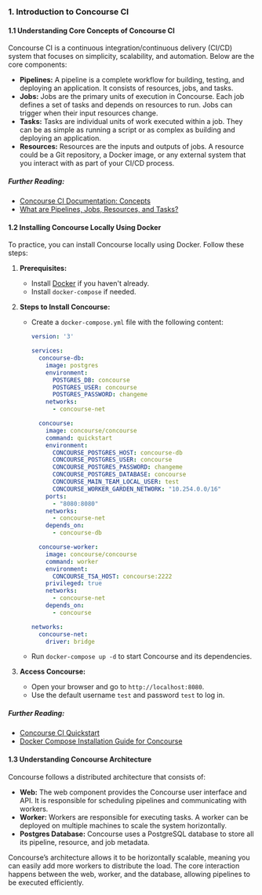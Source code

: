 ### 1. **Introduction to Concourse CI**

#### 1.1 **Understanding Core Concepts of Concourse CI**
Concourse CI is a continuous integration/continuous delivery (CI/CD) system that focuses on simplicity, scalability, and automation. Below are the core components:

- **Pipelines:** A pipeline is a complete workflow for building, testing, and deploying an application. It consists of resources, jobs, and tasks.
- **Jobs:** Jobs are the primary units of execution in Concourse. Each job defines a set of tasks and depends on resources to run. Jobs can trigger when their input resources change.
- **Tasks:** Tasks are individual units of work executed within a job. They can be as simple as running a script or as complex as building and deploying an application.
- **Resources:** Resources are the inputs and outputs of jobs. A resource could be a Git repository, a Docker image, or any external system that you interact with as part of your CI/CD process.

##### Further Reading:
- [Concourse CI Documentation: Concepts](https://concourse-ci.org/concepts.html)
- [What are Pipelines, Jobs, Resources, and Tasks?](https://concourse-ci.org/tutorials/basic-concepts.html)

#### 1.2 **Installing Concourse Locally Using Docker**
To practice, you can install Concourse locally using Docker. Follow these steps:

1. **Prerequisites:**
   - Install [Docker](https://docs.docker.com/get-docker/) if you haven't already.
   - Install `docker-compose` if needed.

2. **Steps to Install Concourse:**
   - Create a `docker-compose.yml` file with the following content:

     ```yaml
     version: '3'

     services:
       concourse-db:
         image: postgres
         environment:
           POSTGRES_DB: concourse
           POSTGRES_USER: concourse
           POSTGRES_PASSWORD: changeme
         networks:
           - concourse-net

       concourse:
         image: concourse/concourse
         command: quickstart
         environment:
           CONCOURSE_POSTGRES_HOST: concourse-db
           CONCOURSE_POSTGRES_USER: concourse
           CONCOURSE_POSTGRES_PASSWORD: changeme
           CONCOURSE_POSTGRES_DATABASE: concourse
           CONCOURSE_MAIN_TEAM_LOCAL_USER: test
           CONCOURSE_WORKER_GARDEN_NETWORK: "10.254.0.0/16"
         ports:
           - "8080:8080"
         networks:
           - concourse-net
         depends_on:
           - concourse-db

       concourse-worker:
         image: concourse/concourse
         command: worker
         environment:
           CONCOURSE_TSA_HOST: concourse:2222
         privileged: true
         networks:
           - concourse-net
         depends_on:
           - concourse

     networks:
       concourse-net:
         driver: bridge
     ```

   - Run `docker-compose up -d` to start Concourse and its dependencies.

3. **Access Concourse:**
   - Open your browser and go to `http://localhost:8080`.
   - Use the default username `test` and password `test` to log in.

##### Further Reading:
- [Concourse CI Quickstart](https://concourse-ci.org/quick-start.html)
- [Docker Compose Installation Guide for Concourse](https://concourse-ci.org/docker-releases.html)

#### 1.3 **Understanding Concourse Architecture**
Concourse follows a distributed architecture that consists of:

- **Web:** The web component provides the Concourse user interface and API. It is responsible for scheduling pipelines and communicating with workers.
- **Worker:** Workers are responsible for executing tasks. A worker can be deployed on multiple machines to scale the system horizontally.
- **Postgres Database:** Concourse uses a PostgreSQL database to store all its pipeline, resource, and job metadata.

Concourse’s architecture allows it to be horizontally scalable, meaning you can easily add more workers to distribute the load. The core interaction happens between the web, worker, and the database, allowing pipelines to be executed efficiently.

